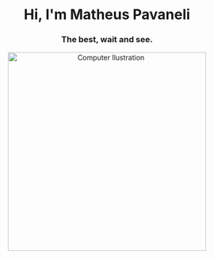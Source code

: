 <h1 align="center">Hi, I'm Matheus Pavaneli</h1>
<h3 align="center">The best, wait and see.</h3>
<div align="center">
  <img src="https://raw.githubusercontent.com/MicaelliMedeiros/micaellimedeiros/master/image/computer-illustration.png" alt="Computer Ilustration" width="400px">
</div>
